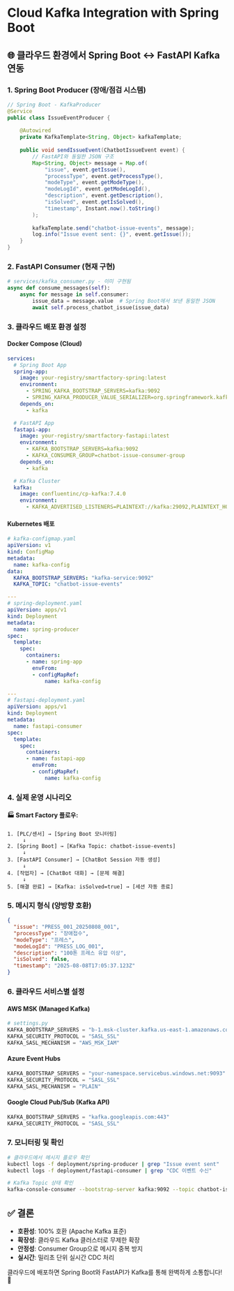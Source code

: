 # Cloud Kafka Integration with Spring Boot

## 🌐 클라우드 환경에서 Spring Boot ↔ FastAPI Kafka 연동

### 1. Spring Boot Producer (장애/점검 시스템)
```java
// Spring Boot - KafkaProducer
@Service
public class IssueEventProducer {
    
    @Autowired
    private KafkaTemplate<String, Object> kafkaTemplate;
    
    public void sendIssueEvent(ChatbotIssueEvent event) {
        // FastAPI와 동일한 JSON 구조
        Map<String, Object> message = Map.of(
            "issue", event.getIssue(),
            "processType", event.getProcessType(),
            "modeType", event.getModeType(), 
            "modeLogId", event.getModeLogId(),
            "description", event.getDescription(),
            "isSolved", event.getIsSolved(),
            "timestamp", Instant.now().toString()
        );
        
        kafkaTemplate.send("chatbot-issue-events", message);
        log.info("Issue event sent: {}", event.getIssue());
    }
}
```

### 2. FastAPI Consumer (현재 구현)
```python
# services/kafka_consumer.py - 이미 구현됨
async def consume_messages(self):
    async for message in self.consumer:
        issue_data = message.value  # Spring Boot에서 보낸 동일한 JSON
        await self.process_chatbot_issue(issue_data)
```

### 3. 클라우드 배포 환경 설정

#### Docker Compose (Cloud)
```yaml
services:
  # Spring Boot App
  spring-app:
    image: your-registry/smartfactory-spring:latest
    environment:
      - SPRING_KAFKA_BOOTSTRAP_SERVERS=kafka:9092
      - SPRING_KAFKA_PRODUCER_VALUE_SERIALIZER=org.springframework.kafka.support.serializer.JsonSerializer
    depends_on:
      - kafka

  # FastAPI App  
  fastapi-app:
    image: your-registry/smartfactory-fastapi:latest
    environment:
      - KAFKA_BOOTSTRAP_SERVERS=kafka:9092
      - KAFKA_CONSUMER_GROUP=chatbot-issue-consumer-group
    depends_on:
      - kafka

  # Kafka Cluster
  kafka:
    image: confluentinc/cp-kafka:7.4.0
    environment:
      - KAFKA_ADVERTISED_LISTENERS=PLAINTEXT://kafka:29092,PLAINTEXT_HOST://localhost:9092
```

#### Kubernetes 배포
```yaml
# kafka-configmap.yaml
apiVersion: v1
kind: ConfigMap
metadata:
  name: kafka-config
data:
  KAFKA_BOOTSTRAP_SERVERS: "kafka-service:9092"
  KAFKA_TOPIC: "chatbot-issue-events"

---
# spring-deployment.yaml
apiVersion: apps/v1
kind: Deployment
metadata:
  name: spring-producer
spec:
  template:
    spec:
      containers:
      - name: spring-app
        envFrom:
        - configMapRef:
            name: kafka-config

---
# fastapi-deployment.yaml  
apiVersion: apps/v1
kind: Deployment
metadata:
  name: fastapi-consumer
spec:
  template:
    spec:
      containers:
      - name: fastapi-app
        envFrom:
        - configMapRef:
            name: kafka-config
```

### 4. 실제 운영 시나리오

#### 🏭 Smart Factory 플로우:
```
1. [PLC/센서] → [Spring Boot 모니터링]
     ↓
2. [Spring Boot] → [Kafka Topic: chatbot-issue-events]  
     ↓
3. [FastAPI Consumer] → [ChatBot Session 자동 생성]
     ↓ 
4. [작업자] → [ChatBot 대화] → [문제 해결]
     ↓
5. [해결 완료] → [Kafka: isSolved=true] → [세션 자동 종료]
```

### 5. 메시지 형식 (양방향 호환)

```json
{
  "issue": "PRESS_001_20250808_001",
  "processType": "장애접수",  
  "modeType": "프레스",
  "modeLogId": "PRESS_LOG_001", 
  "description": "100톤 프레스 유압 이상",
  "isSolved": false,
  "timestamp": "2025-08-08T17:05:37.123Z"
}
```

### 6. 클라우드 서비스별 설정

#### AWS MSK (Managed Kafka)
```python
# settings.py
KAFKA_BOOTSTRAP_SERVERS = "b-1.msk-cluster.kafka.us-east-1.amazonaws.com:9092"
KAFKA_SECURITY_PROTOCOL = "SASL_SSL"  
KAFKA_SASL_MECHANISM = "AWS_MSK_IAM"
```

#### Azure Event Hubs
```python
KAFKA_BOOTSTRAP_SERVERS = "your-namespace.servicebus.windows.net:9093"
KAFKA_SECURITY_PROTOCOL = "SASL_SSL"
KAFKA_SASL_MECHANISM = "PLAIN"
```

#### Google Cloud Pub/Sub (Kafka API)
```python  
KAFKA_BOOTSTRAP_SERVERS = "kafka.googleapis.com:443"
KAFKA_SECURITY_PROTOCOL = "SASL_SSL"
```

### 7. 모니터링 및 확인

```bash
# 클라우드에서 메시지 플로우 확인
kubectl logs -f deployment/spring-producer | grep "Issue event sent"
kubectl logs -f deployment/fastapi-consumer | grep "CDC 이벤트 수신"

# Kafka Topic 상태 확인  
kafka-console-consumer --bootstrap-server kafka:9092 --topic chatbot-issue-events
```

## ✅ 결론
- **호환성**: 100% 호환 (Apache Kafka 표준)
- **확장성**: 클라우드 Kafka 클러스터로 무제한 확장
- **안정성**: Consumer Group으로 메시지 중복 방지
- **실시간**: 밀리초 단위 실시간 CDC 처리

클라우드에 배포하면 Spring Boot와 FastAPI가 Kafka를 통해 완벽하게 소통합니다! 🎉